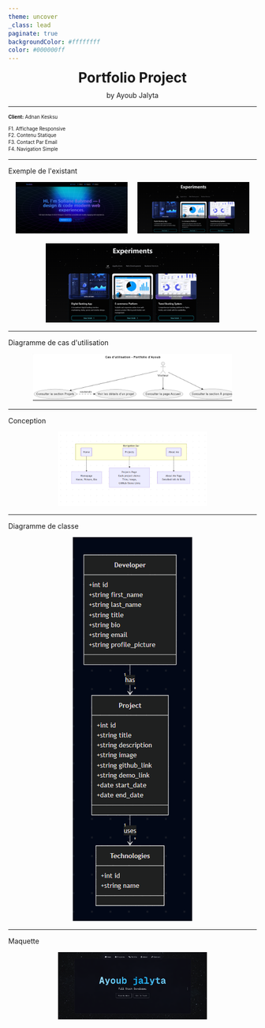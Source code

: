 ```yaml
---
theme: uncover
_class: lead
paginate: true
backgroundColor: #ffffffff
color: #000000ff
---
```


<div style="text-align: center; font-size: 2em; font-weight: bold;">
Portfolio Project
</div>

<div style="text-align: center; font-size: 1em; margin-top: 10px;">
by Ayoub Jalyta
</div>

---

<div style="font-size: 0.7em; line-height: 1.4;">
 
**Client:** Adnan Kesksu  

 F1. Affichage Responsive  
 F2. Contenu Statique  
 F3. Contact Par Email  
 F4. Navigation Simple  
</div>

---

Exemple de l'existant
<div style="display: flex; gap: 20px; justify-content: center;">
  <img src="image/EX1.png" style="max-width: 45%; height: auto;" />
  <img src="image/EX2.png" style="max-width: 45%; height: auto;" />
</div>

<div style="text-align: center; margin-top: 20px;">
  <img src="image/EX3.png" style="max-width: 70%; height: auto;" />
</div>

---

Diagramme de cas d'utilisation
<div style="text-align: center;">
  <img src="image/UML.png" style="max-width: 80%; height: auto;" />
</div>

---

Conception
<div style="text-align: center;">
  <img src="image/Conce.png" style="max-width: 60%; height: auto;" />
</div>

---
Diagramme de classe

<div style="text-align: center;">
  <img src="image/Diagram.png" style="max-width: 60%; height: auto;" />
</div>

---
Maquette


<div style="text-align: center;">
  <img src="image/Maq.png" style="max-width: 60%; height: auto;" />
</div>